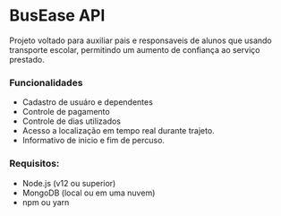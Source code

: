 # BusEase API
Projeto voltado para auxiliar pais e responsaveis de alunos que usando transporte escolar, permitindo um aumento de confiança ao serviço prestado.

### Funcionalidades
- Cadastro de usuáro e dependentes
- Controle de pagamento
- Controle de dias utilizados
- Acesso a localização em tempo real durante trajeto.
- Informativo de inicio e fim de percuso.

### Requisitos:
- Node.js (v12 ou superior)
- MongoDB (local ou em uma nuvem)
- npm ou yarn
